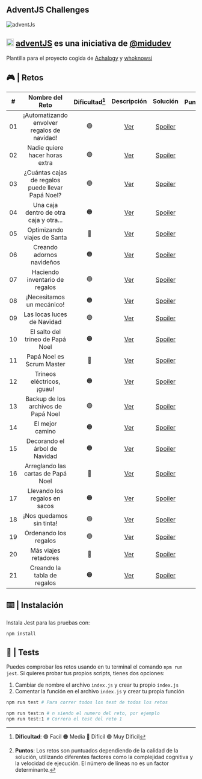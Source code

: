 ## AdventJS Challenges

![adventJs](https://i.imgur.com/iv17QFL.png)

## <img src="https://adventjs.dev/android-icon-192x192.png" width="20" height="20" /> <strong> [adventJS](https://adventjs.dev/es) es una iniciativa de [@midudev](https://midu.dev/)</strong>
 
Plantilla para el proyecto cogida de [Achalogy](https://github.com/Achalogy/advent-js-2022) y [whoknowsi](https://github.com/whoknowsi/adventJS-2022)
## 🎮 | Retos

|  #  |                  Nombre del Reto                  | Dificultad[^1] |                  Descripción                    |              Solución               | Puntuación[^2] |
| :-: | :-----------------------------------------------: | :------------: | :---------------------------------------------: | :--------------------------------:  | :------------: |
| 01  |    ¡Automatizando envolver regalos de navidad!    |       🟢       | [Ver](https://adventjs.dev/challenges/2022/1)  | [Spoiler](./challenges/challenge01) |       131      |
| 02  |         Nadie quiere hacer horas extra            |       🟢       | [Ver](https://adventjs.dev/challenges/2022/2)  | [Spoiler](./challenges/challenge02) |       121      |
| 03  | ¿Cuántas cajas de regalos puede llevar Papá Noel? |       🟢       | [Ver](https://adventjs.dev/challenges/2022/3)  | [Spoiler](./challenges/challenge03) |       140      |
| 04  |      Una caja dentro de otra caja y otra...       |       🟠       | [Ver](https://adventjs.dev/challenges/2022/4)  | [Spoiler](./challenges/challenge04) |       173      |
| 05  |            Optimizando viajes de Santa            |       🔴       | [Ver](https://adventjs.dev/challenges/2022/5)  | [Spoiler](./challenges/challenge05) |                |
| 06  |             Creando adornos navideños             |       🟠       | [Ver](https://adventjs.dev/challenges/2022/6)  | [Spoiler](./challenges/challenge06) |       160      |
| 07  |           Haciendo inventario de regalos          |       🟢       | [Ver](https://adventjs.dev/challenges/2022/7)  | [Spoiler](./challenges/challenge07) |       200      |
| 08  |              ¡Necesitamos un mecánico!            |       🟠       | [Ver](https://adventjs.dev/challenges/2022/8)  | [Spoiler](./challenges/challenge08) |       260      |
| 09  |             Las locas luces de Navidad            |       🟢       | [Ver](https://adventjs.dev/challenges/2022/9)  | [Spoiler](./challenges/challenge09) |       20       |
| 10  |          El salto del trineo de Papá Noel         |       🟠       | [Ver](https://adventjs.dev/challenges/2022/10) | [Spoiler](./challenges/challenge10) |       10       |
| 11  |              Papá Noel es Scrum Master            |       🔴       | [Ver](https://adventjs.dev/challenges/2022/11) | [Spoiler](./challenges/challenge11) |                |
| 12  |              Trineos eléctricos, ¡guau!           |       🟠       | [Ver](https://adventjs.dev/challenges/2022/12) | [Spoiler](./challenges/challenge12) |       360      |
| 13  |         Backup de los archivos de Papá Noel       |       🟢       | [Ver](https://adventjs.dev/challenges/2022/13) | [Spoiler](./challenges/challenge13) |       300      |
| 14  |                   El mejor camino                 |       🟠       | [Ver](https://adventjs.dev/challenges/2022/14) | [Spoiler](./challenges/challenge14) |                |
| 15  |         	Decorando el árbol de Navidad           |       🟠       | [Ver](https://adventjs.dev/challenges/2022/15) | [Spoiler](./challenges/challenge15) |                |
| 16  |         Arreglando las cartas de Papá Noel        |       🔴       | [Ver](https://adventjs.dev/challenges/2022/16) | [Spoiler](./challenges/challenge16) |                |
| 17  |         	Llevando los regalos en sacos           |       🟠       | [Ver](https://adventjs.dev/challenges/2022/17) | [Spoiler](./challenges/challenge17) |                |
| 18  |            	¡Nos quedamos sin tinta!              |       🟢       | [Ver](https://adventjs.dev/challenges/2022/18) | [Spoiler](./challenges/challenge18) |       200      |
| 19  |             	Ordenando los regalos               |       🟢       | [Ver](https://adventjs.dev/challenges/2022/19) | [Spoiler](./challenges/challenge19) |       300      |
| 20  |             	Más viajes retadores                |       🔴       | [Ver](https://adventjs.dev/challenges/2022/20) | [Spoiler](./challenges/challenge20) |                |
| 21  |          	Creando la tabla de regalos             |       🟠       | [Ver](https://adventjs.dev/challenges/2022/21) | [Spoiler](./challenges/challenge21) |                |

[^1]: **Dificultad**: 🟢 Facil 🟠 Media 🔴 Dificil 🟣 Muy Dificil
[^2]: **Puntos**: Los retos son puntuados dependiendo de la calidad de la solución, utilizando diferentes factores como la complejidad cognitiva y la velocidad de ejecución. El número de líneas no es un factor determinante.


## ⌨️ | Instalación

Instala Jest para las pruebas con:

```npm install```

## 🧪 | Tests

Puedes comprobar los retos usando en tu terminal el comando `npm run jest`.
Si quieres probar tus propios scripts, tienes dos opciones:

1. Cambiar de nombre el archivo `index.js` y crear tu propio `index.js`
2. Comentar la función en el archivo `index.js` y crear tu propia función

```bash
npm run test # Para correr todos los test de todos los retos

npm run test:n # n siendo el numero del reto, por ejemplo
npm run test:1 # Correra el test del reto 1
```